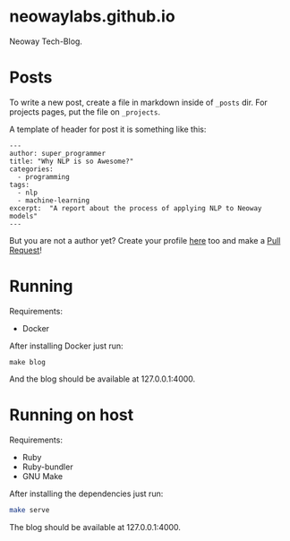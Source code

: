 # neowaylabs.github.io

Neoway Tech-Blog.

# Posts

To write a new post, create a file in markdown inside of `_posts` dir.
For projects pages, put the file on `_projects`.

A template of header for post it is something like this:

```
---
author: super_programmer
title: "Why NLP is so Awesome?"
categories:
  - programming
tags:
  - nlp
  - machine-learning
excerpt:  "A report about the process of applying NLP to Neoway models"
---
```

But you are not a author yet? Create your profile [here][authors] too and make a [Pull Request][pr]!

[authors]: https://github.com/NeowayLabs/neowaylabs.github.io/blob/master/_data/authors.yml
[pr]: https://help.github.com/en/articles/about-pull-requests

# Running

Requirements:

* Docker

After installing Docker just run:

```
make blog
```

And the blog should be available at 127.0.0.1:4000.

# Running on host

Requirements:

* Ruby
* Ruby-bundler
* GNU Make

After installing the dependencies just run:

``` bash
make serve
```

The blog should be available at 127.0.0.1:4000.
